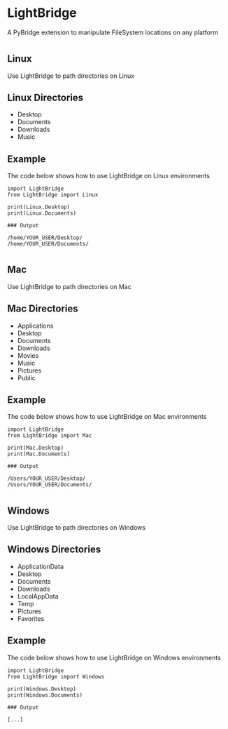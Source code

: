 # LightBridge

A PyBridge extension to manipulate FileSystem locations on any platform

#

## Linux

Use LightBridge to path directories on Linux

## Linux Directories

- Desktop
- Documents
- Downloads
- Music

## Example

The code below shows how to use LightBridge on Linux environments

```
import LightBridge
from LightBridge import Linux

print(Linux.Desktop)
print(Linux.Documents)
```

```
### Output

/home/YOUR_USER/Desktop/
/home/YOUR_USER/Documents/
```

#

## Mac

Use LightBridge to path directories on Mac

## Mac Directories

- Applications
- Desktop
- Documents
- Downloads
- Movies
- Music
- Pictures
- Public

## Example

The code below shows how to use LightBridge on Mac environments

```
import LightBridge
from LightBridge import Mac

print(Mac.Desktop)
print(Mac.Documents)
```

```
### Output

/Users/YOUR_USER/Desktop/
/Users/YOUR_USER/Documents/
```

#

## Windows

Use LightBridge to path directories on Windows

## Windows Directories

- ApplicationData
- Desktop
- Documents
- Downloads
- LocalAppData
- Temp
- Pictures
- Favorites

## Example

The code below shows how to use LightBridge on Windows environments

```
import LightBridge
from LightBridge import Windows

print(Windows.Desktop)
print(Windows.Documents)
```

```
### Output

[...]
```